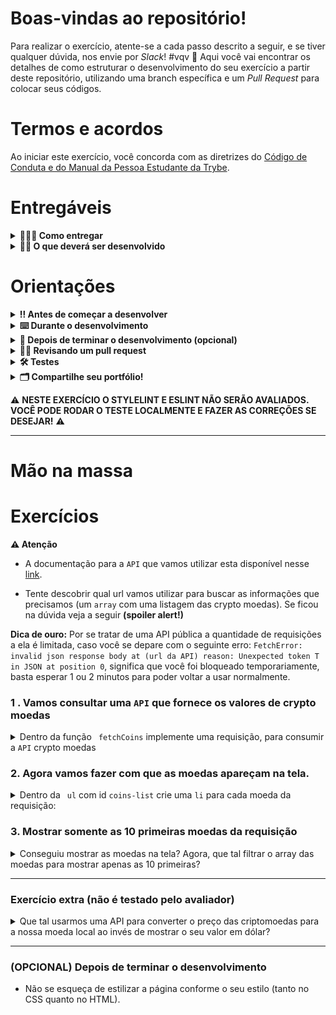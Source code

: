 # Boas-vindas ao repositório!

Para realizar o exercício, atente-se a cada passo descrito a seguir, e se tiver qualquer dúvida, nos envie por _Slack_! #vqv 🚀
Aqui você vai encontrar os detalhes de como estruturar o desenvolvimento do seu exercício a partir deste repositório, utilizando uma branch específica e um _Pull Request_ para colocar seus códigos.

# Termos e acordos

Ao iniciar este exercício, você concorda com as diretrizes do [Código de Conduta e do Manual da Pessoa Estudante da Trybe](https://app.betrybe.com/manual-estudante/codigo-de-etica-e-conduta).

# Entregáveis

<details>
  <summary><strong>🤷🏽‍♀️ Como entregar</strong></summary><br />

  Para entregar o seu exercício você deverá criar um *Pull Request* neste repositório.

  Lembre-se que você pode consultar nosso conteúdo sobre [Git & GitHub](https://app.betrybe.com/course/4d67f5b4-34a6-489f-a205-b6c7dc50fc16/) e nosso [Blog - Git & GitHub](https://blog.betrybe.com/tecnologia/git-e-github/) sempre que precisar!
</details>

<details>
  <summary><strong>👨‍💻 O que deverá ser desenvolvido</strong></summary><br />

Prepare-se para mergulhar no mundo das criptomoedas! No exercício de hoje, vamos consultar uma API que retorna os valores de criptomoedas e, usando seus conhecimentos em desenvolvimento web, você deverá criar uma página para listar esses valores. Depois de listar todas criptomoeadas, o próximo desafio será listar apenas as 10 primeiras. 

Se você quiser se desafiar ainda mais, também teremos um requisito extra, onde você poderá consultar uma segunda API para converter o valor das criptomoedas para moeda local.

Aaahh, e não se esqueça de deixar sua aplicação estilizada para que ela brilhe ainda mais!

</details>

# Orientações

<details>
  <summary><strong>‼️ Antes de começar a desenvolver</strong></summary><br />

1. Clone o repositório
  * `git clone git@github.com:tryber/sd-024-a-exercise-javascript-async.git`.
  * Entre na pasta do repositório que você acabou de clonar:
    * `cd sd-024-a-exercise-javascript-async`

2. Instale as dependências e inicialize o exercício
  * Instale as dependências:
    * `npm install`

3. Crie uma branch a partir da branch `main`
  * Verifique que você está na branch `main`
    * Exemplo: `git branch`
  * Se não estiver, mude para a branch `main`
    * Exemplo: `git checkout main`
  * Agora, crie uma branch onde você vai guardar os `commits` do seu exercício
    * Você deve criar uma branch no seguinte formato: `nome-sobrenome-nome-do-exercício`
    * Exemplo: `git checkout -b maria-silva-javascript-async`

4. Quando fizer mudanças, adicione-as ao _stage_ do Git e faça um `commit`
  * Verifique que as mudanças ainda não estão no _stage_
    * Exemplo: `git status` (deve aparecer as alterações realizadas em vermelho)
  * Adicione o novo arquivo ao _stage_ do Git
      * Exemplo:
        * `git add .` (adicionando todas as mudanças - _que estavam em vermelho_ - ao stage do Git)
        * `git status` (deve aparecer listado os arquivos em verde)
  * Faça o `commit` inicial
      * Exemplo:
        * `git commit -m 'iniciando o exercício. VAMOS COM TUDO :rocket:'` (fazendo o primeiro commit)
        * `git status` (deve aparecer uma mensagem tipo _nothing to commit_ )

5. Adicione a sua branch com o novo `commit` ao repositório remoto
  * Usando o exemplo anterior: `git push -u origin maria-silva-javascript-async`

6. Crie um novo `Pull Request` _(PR)_
  * Vá até a página de _Pull Requests_ do [repositório no GitHub](https://github.com/tryber/sd-024-a-exercise-javascript-async/pulls)
  * Clique no botão verde _"New pull request"_
  * Clique na caixa de seleção _"Compare"_ e escolha a sua branch **com atenção**
    * Coloque um título para a sua _Pull Request_
    * Exemplo: _"Cria tela de busca"_
  * Clique no botão verde _"Create pull request"_
  * Adicione uma descrição para o _Pull Request_, um título claro que o identifique, e clique no botão verde _"Create pull request"_
  * **Não se preocupe em preencher mais nada por enquanto!**
  * Volte até a [página de _Pull Requests_ do repositório](https://github.com/tryber/sd-024-a-exercise-javascript-async/pulls) e confira que o seu _Pull Request_ está criado

</details>

<details>
  <summary><strong>⌨️ Durante o desenvolvimento</strong></summary><br />

  * Faça `commits` das alterações que você fizer no código regularmente;

  * Lembre-se de sempre atualizar o repositório remoto após um (ou alguns) `commits`;

  * Os comandos que você utilizará com mais frequência são:

    1. `git status` _(para verificar o que está em vermelho - fora do stage - e o que está em verde - no stage)_;

    2. `git add` _(para adicionar arquivos ao stage do Git)_;

    3. `git commit` _(para criar um commit com os arquivos que estão no stage do Git)_;

    4. `git push -u origin nome-da-branch` _(para enviar o commit para o repositório remoto na primeira vez que fizer o `push` de uma nova branch)_;

    5. `git push` _(para enviar o commit para o repositório remoto após o passo anterior)_.

</details>

<details>
  <summary><strong>🤝 Depois de terminar o desenvolvimento (opcional)</strong></summary><br />

  Para sinalizar que o seu exercício está pronto para o _"Code Review"_, faça o seguinte:

  - Vá até a página **DO SEU** _Pull Request_, adicione a label de _"code-review"_ e marque quem você deseja que realize o _code review_, por exemplo, as pessoas da sua tribo:

  - No menu à direita, clique no _link_ **"Labels"** e escolha a _label_ **code-review**;

  - No menu à direita, clique no _link_ **"Assignees"** e escolha **o seu usuário**;

   - No menu à direita, clique no _link_ **"Reviewers"** e digite `students`, selecione o time `tryber/students-sd-024-a`.

  Caso tenha alguma dúvida, [aqui tem um vídeo explicativo](https://vimeo.com/362189205).

</details>

<details>
  <summary><strong>🕵🏿 Revisando um pull request</strong></summary><br />

  Use o conteúdo sobre [Code Review](https://app.betrybe.com/course/real-life-engineer/code-review) para te ajudar a revisar os _Pull Requests_.

</details>

<details>
  <summary><strong>🛠 Testes</strong></summary><br />

* <details><summary><b> Execução de testes de requisito</b></summary>

  Os testes deste exercício foram feitos utilizando o [Cypress](https://www.cypress.io/how-it-works/). É utilizada nos testes a resolução `1366 x 768` (1366 pixels de largura por 768 pixels de altura) para testes de layout. Logo, recomenda-se desenvolver seu exercício usando a mesma resolução, via instalação [deste plugin](https://chrome.google.com/webstore/detail/window-resizer/kkelicaakdanhinjdeammmilcgefonfh?hl=en) do `Chrome` para facilitar a configuração dessa resolução, por exemplo.

  Para o exercício ser validado, todos os testes de comportamento devem passar. É possível testar isso local rodando `npm run cy`. Esse comando roda a suite de testes do Cypress que valida se o fluxo geral e os requisitos funcionais estão funcionando como deveriam. Você pode também executar o comando `npm run cy:open` para ter um resultado visual dos testes executados.

  Esses testes não consideram o layout de maneira geral, mas sim os atributos e informações corretas, então preste atenção nisso! Os testes te darão uma mensagem de erro caso não estejam passando (seja qual for o motivo). 😉
  </details>

* <details><summary><b> Execução de um teste específico</b></summary>

  Para executar somente uma `spec` de testes, você pode selecionar qual delas você deseja após executar o comando `npm run cy:open`. Além disto você pode rodar todas as `specs` clicando no botão `Run all specs`.

  ![img](./img/image-cypress.png)

  **Atenção:** Sua aplicação deve estar rodando para o Cypress no terminal poder testar.
  </details>
</details>

</details>

  <details>
  <summary><strong>🗂 Compartilhe seu portfólio!</strong></summary><br />

  Você sabia que o LinkedIn é a principal rede social profissional e compartilhar o seu aprendizado lá é muito importante para quem deseja construir uma carreira de sucesso? Compartilhe esse exercício no seu LinkedIn, marque o perfil da Trybe (@trybe) e mostre para a sua rede toda a sua evolução.

</details>

⚠ **NESTE EXERCÍCIO O STYLELINT E ESLINT NÃO SERÃO AVALIADOS. VOCÊ PODE RODAR O TESTE LOCALMENTE E FAZER AS CORREÇÕES SE DESEJAR!** ⚠

---

# Mão na massa

# Exercícios

**⚠️ Atenção**

- A documentação para a `API` que vamos utilizar esta disponível nesse [link](https://docs.coincap.io/).

- Tente descobrir qual url vamos utilizar para buscar as informações que precisamos (um `array` com uma listagem das crypto moedas).
Se ficou na dúvida veja a seguir <strong>(spoiler alert!)</strong>

**Dica de ouro:** Por se tratar de uma API pública a quantidade de requisições a ela é limitada, caso você se depare com o seguinte erro: `FetchError: invalid json response body at (url da API) reason: Unexpected token T in JSON at position 0`, significa que você foi bloqueado temporariamente, basta esperar 1 ou 2 minutos para poder voltar a usar normalmente.

### 1 . Vamos consultar uma `API` que fornece os valores de crypto moedas

<details>
  <summary>Dentro da função <code> fetchCoins</code> implemente uma requisição, para consumir a <code>API</code> crypto moedas</summary><br />

  Leia a [documentação](https://docs.coincap.io/) e tente identificar qual o end point você deverá usar
<details>
<summary><strong> De olho na dica 👀 </strong></summary><br />

```
url: `https://api.coincap.io/v2/assets`
```
</details>


  - Dentro do arquivo `apiCoins.js` faça uma requisição para consumir a `API` dentro da função `fetchCoins` 
 
  > Dica: Utilize o `console.log` para ver se a requisição deu certo
  

<details>
    <summary><strong> Exemplo de como deve ficar na tela: </strong></summary><br />
  
```javascript
[
   {
    symbol: "BTC",
    name: "Bitcoin",
    priceUsd: "21913.4381395693292358",
    etc...
  },
  {
    symbol: "USDT",
    name: "Tether",
    priceUsd: "1.0001155957689619",
    etc...
  },
   etc...
 ]
```
</details> 


  - Pronto, temos um `array` com os dados das moedas e um esqueleto do HTML
  
</details>

  
 ### 2. Agora vamos fazer com que as moedas apareçam na tela. 
 
 <details>
  <summary> Dentro da <code> ul</code> com id <code>coins-list</code> crie uma <code>li</code> para cada moeda da requisição: </summary>
  
  - Todas as <code>li</code> devem estar dentro do <code>ul</code> com id <code>coins-list</code>

  - Utilize o seguinte formato: `Nome da moeda (símbolo da moeda): valor em dólares`. Exemplo: `Bitcoin (BTC): 46785.06`.

    - Utilizar template strings para mostra na tela `name`, `symbol` e `priceUsd`

    - Utilizar [`toFixed`](https://developer.mozilla.org/pt-BR/docs/Web/JavaScript/Reference/Global_Objects/Number/toFixed) para deixar o `priceUsd` com duas casas decimais
</details>  
  
  ### 3. Mostrar somente as 10 primeiras moedas da requisição
  
 <details>
  <summary> Conseguiu mostrar as moedas na tela? Agora, que tal filtrar o array das moedas para mostrar apenas as 10 primeiras? </summary><br />

   <details>
    <summary><strong> De olho na dica 👀 </strong></summary><br />

     Tente pesquisar no google "exibir os primeiros elementos de um array javascript"
   </details> 
 </details> 
  
---

### Exercício extra (não é testado pelo avaliador)

 <details>
  <summary>Que tal usarmos uma API para converter o preço das criptomoedas para a nossa moeda local ao invés de mostrar o seu valor em dólar?</summary><br />

  Para isto, vamos utilizar a [Currency API](https://github.com/fawazahmed0/currency-api#readme). Tente descobrir qual url retorna os dados necessários para este exercício, mas, caso fique na dúvida, pode consultar a informação abaixo:

  <details>
  <summary><strong> De olho na dica 👀 </strong></summary><br />

```js
  baseUrl: `https://cdn.jsdelivr.net/gh/fawazahmed0/currency-api@1/latest`  
  endpoint: `/currencies/usd.min.json`
```
  </details> 
 </details> 

---
### (OPCIONAL) Depois de terminar o desenvolvimento

- Não se esqueça de estilizar a página conforme o seu estilo (tanto no CSS quanto no HTML).
